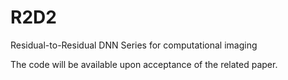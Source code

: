 # R2D2
Residual-to-Residual DNN Series for computational imaging

The code will be available upon acceptance of the related paper.
